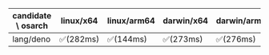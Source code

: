 | candidate \ osarch | linux/x64 | linux/arm64 | darwin/x64 | darwin/arm64 | win/x64 |
| ------------------ | ----------- | ------------ | ---------- | --------- | ------- |
|lang/deno | ✅(282ms) | ✅(144ms) | ✅(273ms) | ✅(276ms) | ✅(292ms) ||lang/go | ✅(298ms) | ✅(173ms) | ✅(173ms) | ✅(171ms) | ✅(176ms) ||lang/java | ✅(350ms) | ✅(341ms) | ✅(352ms) | ✅(320ms) | ✅(323ms) ||lang/julia | ✅(3831ms) | ✅(3556ms) | ✅(3231ms) | ✅(3240ms) | ✅(2683ms) ||lang/kotlin | ✅(289ms) | ✅(309ms) | ✅(300ms) | ✅(297ms) | ✅(311ms) ||lang/lua | ✅(145ms) | - | ❌(404)| ❌(404)| ✅(151ms) ||lang/node | ✅(157ms) | ✅(187ms) | ✅(121ms) | ✅(184ms) | ✅(204ms) ||lang/perl | ✅(291ms) | ✅(140ms) | ❌(404)| ✅(302ms) | ✅(248ms) ||lang/python | ✅(112ms) | ✅(183ms) | ✅(99ms) | ✅(93ms) | ✅(99ms) ||lang/rust | ✅(129ms) | ✅(107ms) | ✅(105ms) | ✅(106ms) | ✅(108ms) ||lang/scala | ✅(312ms) | ✅(323ms) | ✅(138ms) | ✅(136ms) | ✅(135ms) ||media/agg | ✅(318ms) | ✅(166ms) | ✅(288ms) | ✅(408ms) | ✅(453ms) ||media/ffmpeg | ✅(1351ms) | ✅(1402ms) | ❌(404)| ✅(1250ms) | ✅(1268ms) ||media/magick | ✅(328ms) | ✅(287ms) | ✅(296ms) | ✅(307ms) | ❌(404)||media/sqlite3 | ✅(265ms) | ✅(310ms) | ✅(347ms) | ✅(316ms) | ✅(299ms) ||osman/7za | ✅(272ms) | ✅(343ms) | ✅(545ms) | ✅(298ms) | ✅(303ms) ||osman/aliyun | ✅(302ms) | ✅(294ms) | ✅(267ms) | ✅(265ms) | ✅(296ms) ||osman/bat | ✅(292ms) | ✅(270ms) | ✅(292ms) | ✅(320ms) | ✅(272ms) ||osman/bun | ✅(380ms) | ✅(286ms) | ✅(386ms) | ✅(294ms) | ❌(404)||osman/bwrap | ✅(280ms) | ✅(285ms) | - | - | - ||osman/curl | ✅(286ms) | ✅(512ms) | ✅(306ms) | ✅(286ms) | ✅(289ms) ||osman/dust | ✅(297ms) | ✅(297ms) | ✅(306ms) | ✅(320ms) | ✅(288ms) ||osman/exa | ✅(287ms) | ✅(275ms) | ✅(271ms) | ✅(268ms) | ✅(314ms) ||osman/fd | ✅(295ms) | ✅(317ms) | ✅(297ms) | ✅(291ms) | ✅(303ms) ||osman/fzf | ✅(298ms) | ✅(274ms) | ✅(265ms) | ✅(378ms) | ✅(277ms) ||osman/gh | ✅(324ms) | ✅(292ms) | ✅(293ms) | ✅(331ms) | ✅(294ms) ||osman/gost | ✅(314ms) | ✅(289ms) | ✅(298ms) | ✅(271ms) | ✅(299ms) ||osman/gum | ✅(291ms) | ✅(289ms) | ✅(289ms) | ✅(304ms) | ✅(480ms) ||osman/helm | ✅(278ms) | ✅(287ms) | ✅(281ms) | ✅(294ms) | ✅(284ms) ||osman/jq | ✅(281ms) | ✅(275ms) | ✅(288ms) | ✅(301ms) | ✅(285ms) ||osman/mosquitto | ✅(312ms) | ✅(307ms) | ✅(288ms) | ✅(303ms) | ✅(321ms) ||osman/procs | ✅(323ms) | ✅(286ms) | ✅(305ms) | ✅(309ms) | ✅(283ms) ||osman/proot | ✅(352ms) | ✅(345ms) | - | - | - ||osman/qrencode | ✅(305ms) | ✅(309ms) | ✅(326ms) | ✅(315ms) | ✅(298ms) ||osman/rg | ✅(259ms) | ✅(139ms) | ✅(326ms) | ✅(292ms) | ✅(321ms) ||osman/sodium | ✅(291ms) | ✅(283ms) | ✅(304ms) | ✅(270ms) | ✅(296ms) ||osman/terraform | ✅(311ms) | ✅(305ms) | ✅(270ms) | ✅(301ms) | ✅(296ms) ||osman/tig | ✅(290ms) | ✅(318ms) | ✅(285ms) | ✅(290ms) | ❌(404)||osman/tmux | ✅(273ms) | ✅(268ms) | ✅(286ms) | ✅(262ms) | ✅(305ms) ||osman/ucloud | ✅(315ms) | ✅(300ms) | ✅(273ms) | ✅(536ms) | ✅(310ms) ||osman/yq | ✅(297ms) | ✅(308ms) | ✅(297ms) | ✅(295ms) | ✅(324ms) ||osman/zellij | ✅(269ms) | ✅(310ms) | ✅(346ms) | ✅(313ms) | ❌(404)||plugin/zsh-plugin | ✅(304ms) | ✅(144ms) | ✅(139ms) | ✅(142ms) | ✅(144ms) ||sdkman/activemq | ✅(248ms) | ✅(249ms) | ✅(250ms) | ✅(250ms) | ✅(243ms) ||sdkman/ant | ✅(102ms) | ✅(83ms) | ✅(87ms) | ✅(79ms) | ✅(89ms) ||sdkman/asciidoctorj | ✅(83ms) | ✅(83ms) | ✅(79ms) | ✅(85ms) | ✅(81ms) ||sdkman/ballerina-todo | - | - | - | - | - ||sdkman/bpipe | ❌(404)| ❌(404)| ❌(404)| ❌(404)| ❌(404)||sdkman/btrace | ✅(288ms) | ✅(141ms) | ✅(162ms) | ✅(317ms) | ✅(135ms) ||sdkman/concurnas | ✅(292ms) | ✅(305ms) | ✅(143ms) | ✅(145ms) | ✅(155ms) ||sdkman/connor | ❌(404)| ❌(404)| ❌(404)| ❌(404)| ❌(404)||sdkman/coursier | ✅(285ms) | ✅(146ms) | ✅(304ms) | ✅(146ms) | ❌(404)||sdkman/cxf | ✅(95ms) | ✅(84ms) | ✅(86ms) | ✅(88ms) | ✅(81ms) ||sdkman/doctoolchain | ✅(296ms) | ✅(310ms) | ✅(139ms) | ✅(281ms) | ✅(137ms) ||sdkman/flink | ✅(86ms) | ✅(84ms) | ✅(88ms) | ✅(113ms) | ✅(85ms) ||sdkman/gaiden | ✅(283ms) | ✅(307ms) | ✅(141ms) | ✅(142ms) | ✅(414ms) ||sdkman/gradle | ❌(301)| ❌(301)| ❌(301)| ❌(301)| ❌(301)||sdkman/gradle profiler-todo | - | - | - | - | - ||sdkman/grails | ✅(295ms) | ❌(404)| ❌(404)| ✅(313ms) | ✅(136ms) ||sdkman/groovy | ✅(390ms) | ✅(299ms) | ✅(290ms) | ✅(291ms) | ✅(294ms) ||sdkman/groovyserv-todo | - | - | - | - | - ||sdkman/hadoop | ✅(87ms) | ✅(82ms) | ✅(91ms) | ✅(81ms) | ✅(83ms) ||sdkman/helido_cli-todo | - | - | - | - | - ||sdkman/http4k-todo | - | - | - | - | - ||sdkman/infrastructor | - | - | - | - | - ||sdkman/jarviz | ✅(270ms) | ✅(292ms) | ✅(270ms) | ✅(285ms) | ✅(299ms) ||sdkman/jbake | ✅(279ms) | ✅(290ms) | ✅(276ms) | ✅(161ms) | ✅(141ms) ||sdkman/jdk-mission-control | ✅(177ms) | ✅(87ms) | ✅(86ms) | ✅(88ms) | ✅(83ms) ||sdkman/jmeter | ✅(90ms) | ✅(88ms) | ✅(102ms) | ✅(81ms) | ✅(81ms) ||sdkman/joern-todo | - | - | - | - | - ||sdkman/jreleaser | ✅(282ms) | ✅(291ms) | ✅(304ms) | ✅(260ms) | ❌(404)||sdkman/karaf | ✅(82ms) | ✅(86ms) | ✅(84ms) | ✅(81ms) | ✅(82ms) ||sdkman/kcctl | ✅(271ms) | ✅(289ms) | ✅(143ms) | ✅(310ms) | ✅(151ms) ||sdkman/ki | ✅(306ms) | ✅(145ms) | ✅(301ms) | ✅(261ms) | ✅(147ms) ||sdkman/kobweb | ✅(291ms) | ✅(276ms) | ✅(139ms) | ✅(136ms) | ✅(138ms) ||sdkman/kscript | ✅(306ms) | ✅(286ms) | ✅(141ms) | ✅(146ms) | ✅(138ms) ||sdkman/ktx | ✅(266ms) | ✅(142ms) | ✅(342ms) | ✅(148ms) | ✅(152ms) ||sdkman/layrry | ✅(272ms) | ✅(282ms) | ✅(151ms) | ✅(139ms) | ✅(137ms) ||sdkman/leiningen-todo | - | - | - | - | - ||sdkman/maven | ✅(80ms) | ✅(109ms) | ✅(82ms) | ✅(86ms) | ✅(83ms) ||sdkman/maven_mvnd | ✅(448ms) | ✅(321ms) | ✅(304ms) | ✅(312ms) | ✅(273ms) ||sdkman/mcs | ✅(266ms) | ✅(140ms) | ❌(404)| ✅(279ms) | ✅(266ms) ||sdkman/micronaut | ✅(296ms) | ✅(287ms) | ✅(264ms) | ✅(152ms) | ✅(290ms) ||sdkman/mulefd | ✅(283ms) | ✅(294ms) | ✅(140ms) | ✅(163ms) | ✅(258ms) ||sdkman/mybatis_migrations | ✅(300ms) | ✅(279ms) | ✅(138ms) | ✅(145ms) | ✅(138ms) ||sdkman/neo4j_migrations | ✅(282ms) | ✅(298ms) | ✅(278ms) | ✅(269ms) | ✅(294ms) ||sdkman/pierrot | ❌(404)| ❌(404)| ❌(404)| ❌(404)| ❌(404)||sdkman/pomchecker | - | - | - | - | - ||sdkman/quarkus_cli | - | - | - | - | - ||sdkman/sbt | - | - | - | - | - ||sdkman/scala_cli | - | - | - | - | - ||sdkman/schemacrawler | - | - | - | - | - ||sdkman/skeletal | - | - | - | - | - ||sdkman/spark | - | - | - | - | - ||sdkman/spingboot | - | - | - | - | - ||sdkman/sshoogr | - | - | - | - | - ||security/bandwhich | ❌(404)| ❌(404)| ❌(404)| ❌(404)| ❌(404)||security/ncat | ✅(216ms) | ✅(244ms) | ✅(269ms) | ✅(234ms) | ❌(404)||security/nmap | ✅(257ms) | ✅(221ms) | ✅(228ms) | ✅(257ms) | ❌(404)||security/nping | ✅(212ms) | ✅(211ms) | ✅(222ms) | ✅(229ms) | ❌(404)||security/openssl | ✅(285ms) | ✅(310ms) | ✅(285ms) | ✅(273ms) | ✅(292ms) ||security/smartctl | ✅(288ms) | ✅(308ms) | ✅(322ms) | ✅(304ms) | ✅(275ms) ||security/traceroute | ✅(244ms) | ✅(225ms) | - | - | - |